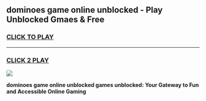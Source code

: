 
## dominoes game online unblocked - Play Unblocked Gmaes & Free
<h3>
<a href="https://premium.freeplayer.one?title=dominoes_game_online_unblocked&ref=19F">CLICK TO PLAY</a></h3>
<hr>

<h3>
<a href="https://premium.freeplayer.one?title=dominoes_game_online_unblocked&ref=19F">CLICK 2 PLAY</a>
  
</h3>

<a href="https://premium.freeplayer.one?title=dominoes_game_online_unblocked&ref=19F/"><img src="https://clearcache.store/games.png"></a>


**dominoes game online unblocked games unblocked: Your Gateway to Fun and Accessible Online Gaming**
